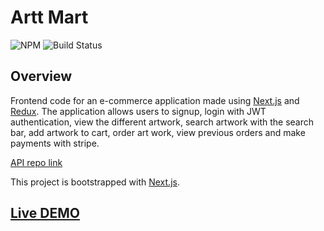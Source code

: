 # Artt Mart
![NPM](https://img.shields.io/badge/nextjs-11.0.0-blueviolet) ![Build Status](https://travis-ci.org/joemccann/dillinger.svg?branch=master)

## Overview
Frontend code for an e-commerce application made using [Next.js](https://nextjs.org/) and [Redux](https://redux.js.org/). The application allows users to signup, login with JWT authentication, view the different artwork, search artwork with the search bar, add artwork to cart, order art work, view previous orders and make payments with stripe.

[API repo link](https://github.com/shucoll/ArttCommerce-back)

This project is bootstrapped with [Next.js](https://nextjs.org/).

## [Live DEMO](https://artt-mart.netlify.app/)